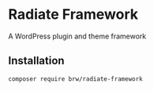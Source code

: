 # Radiate Framework

A WordPress plugin and theme framework

## Installation

```bash
composer require brw/radiate-framework
```
